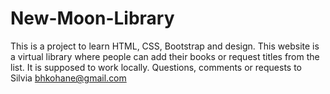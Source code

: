 # New-Moon-Library
This is a project to learn HTML, CSS, Bootstrap and design.
This website is a virtual library where people can add their books or request titles from the list. It is supposed to work locally.
Questions, comments or requests to Silvia <bhkohane@gmail.com>
